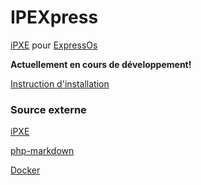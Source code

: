 # IPEXpress

[iPXE](http://ipxe.org/) pour [ExpressOs](http://expressos.org/)

**Actuellement en cours de développement!**

[Instruction d'installation](https://github.com/Ricain/ipexpress/wiki/Installation)

### Source externe

[iPXE](http://ipxe.org/)

[php-markdown](https://github.com/wolfie/php-markdown)

[Docker](http://www.docker.com/)
